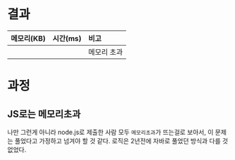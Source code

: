 # 결과

| 메모리(KB) | 시간(ms) | 비고 |
| :--------: | :------: | :--- |
|            |          | 메모리 초과 |

# 과정

## JS로는 메모리초과

나만 그런게 아니라 node.js로 제출한 사람 모두 `메모리초과`가 뜨는걸로 보아서, 이 문제는 풀었다고 가정하고 넘겨야 할 것 같다. 로직은 2년전에 자바로 풀었던 방식과 다를 것 없었다.